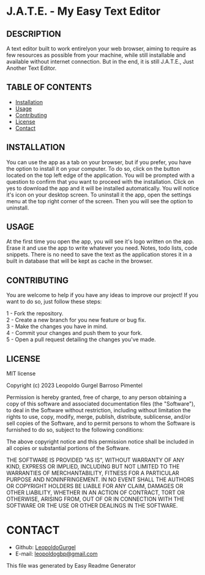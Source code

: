 # J.A.T.E. - My Easy Text Editor

## DESCRIPTION
A text editor built to work entirelyon your web browser, aiming to require as few resources as possible from your machine, while still installable and available without internet connection. But in the end, it is still J.A.T.E., Just Another Text Editor.

## TABLE OF CONTENTS  
* [Installation](#installation)
* [Usage](#instructions)
* [Contributing](#contribution)
* [License](#license)
* [Contact](#contact)  


## INSTALLATION
You can use the app as a tab on your browser, but if you prefer, you have the option to install it on your computer. To do so, click on the button located on the top left edge of the application. You will be prompted with a question to confirm that you want to proceed with the installation. Click on yes to download the app and it will be installed automatically. You will notice it's icon on your desktop screen. To uninstall it the app, open the settings menu at the top right corner of the screen. Then you will see the option to uninstall.


## USAGE
At the first time you open the app, you will see it's logo written on the app. Erase it and use the app to write whatever you need. Notes, todo lists, code snippets. There is no need to save the text as the application stores it in a built in database that will be kept as cache in the browser.


## CONTRIBUTING
You are welcome to help if you have any ideas to improve our project! If you want to do so, just follow these steps:

1 - Fork the repository.  
2 - Create a new branch for you new feature or bug fix.  
3 - Make the changes you have in mind.  
4 - Commit your changes and push them to your fork.  
5 - Open a pull request detailing the changes you've made.

## LICENSE
MIT license  


Copyright (c) 2023 Leopoldo Gurgel Barroso Pimentel

Permission is hereby granted, free of charge, to any person obtaining a copy
of this software and associated documentation files (the "Software"), to deal
in the Software without restriction, including without limitation the rights
to use, copy, modify, merge, publish, distribute, sublicense, and/or sell
copies of the Software, and to permit persons to whom the Software is
furnished to do so, subject to the following conditions:

The above copyright notice and this permission notice shall be included in all
copies or substantial portions of the Software.

THE SOFTWARE IS PROVIDED "AS IS", WITHOUT WARRANTY OF ANY KIND, EXPRESS OR
IMPLIED, INCLUDING BUT NOT LIMITED TO THE WARRANTIES OF MERCHANTABILITY,
FITNESS FOR A PARTICULAR PURPOSE AND NONINFRINGEMENT. IN NO EVENT SHALL THE
AUTHORS OR COPYRIGHT HOLDERS BE LIABLE FOR ANY CLAIM, DAMAGES OR OTHER
LIABILITY, WHETHER IN AN ACTION OF CONTRACT, TORT OR OTHERWISE, ARISING FROM,
OUT OF OR IN CONNECTION WITH THE SOFTWARE OR THE USE OR OTHER DEALINGS IN THE
SOFTWARE.

# CONTACT
* Github: [LeopoldoGurgel](https://github.com/LeopoldoGurgel)
* E-mail: leopoldogbp@gmail.com

This file was generated by Easy Readme Generator